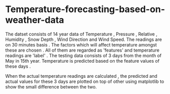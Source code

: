 # Temperature-forecasting-based-on-weather-data 

The datset consists of 14 year data of Temperature , Pressure ,	Relative , Humidity , Snow Depth , Wind Direction and	Wind Speed. The readings are on 30 minutes basis . The factors which will affect temperature amongst these are chosen . All of them are regarded as 'features' and temperature readings are 'label' . The testing data consists of 3 days from the month of May in 15th year. Temperature is predicted based on the feature values of these days . 

When the actual temperature readings are calculated , the predicted and actual values for these 3 days are plotted on top of other using matplotlib to show the small difference between the two.

